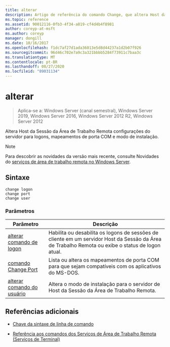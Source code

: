 ```yaml
---
title: alterar
description: Artigo de referência do comando Change, que altera Host da Sessão da Área de Trabalho Remota configurações do servidor para logons, mapeamentos de porta COM e modo de instalação.
ms.topic: reference
ms.assetid: 90012116-0fb3-4f34-a819-cf4d4b4f8981
author: coreyp-at-msft
ms.author: coreyp
manager: dongill
ms.date: 10/16/2017
ms.openlocfilehash: f1dc7af27d1ada36013e5d8d44237a1d2b07f926
ms.sourcegitcommit: 96d46c702e7a9c3a321bbbb5284f73911c7baa3c
ms.translationtype: MT
ms.contentlocale: pt-BR
ms.lasthandoff: 08/27/2020
ms.locfileid: "89031134"
---
```

# <a name="change"></a>alterar

> Aplica-se a: Windows Server (canal semestral), Windows Server 2019, Windows Server 2016, Windows Server 2012 R2, Windows Server 2012

Altera Host da Sessão da Área de Trabalho Remota configurações do servidor para logons, mapeamentos de porta COM e modo de instalação.

> [!NOTE]
> Para descobrir as novidades da versão mais recente, consulte Novidades do [serviços de área de trabalho remota no Windows Server](/previous-versions/windows/it-pro/windows-server-2012-r2-and-2012/dn283323(v=ws.11)).

## <a name="syntax"></a>Sintaxe

 ```
 change logon
 change port
 change user
 ```

### <a name="parameters"></a>Parâmetros

| Parâmetro | Descrição |
| --------- | ----------- |
| [alterar comando de logon](change-logon.md) | Habilita ou desabilita os logons de sessões de cliente em um servidor Host da Sessão da Área de Trabalho Remota ou exibe o status de logon atual. |
| [comando Change Port](change-port.md) | Lista ou altera os mapeamentos de porta COM para que sejam compatíveis com os aplicativos do MS-DOS. |
| [alterar comando do usuário](change-user.md) | Altera o modo de instalação para o servidor de Host da Sessão da Área de Trabalho Remota. |

## <a name="additional-references"></a>Referências adicionais

- [Chave da sintaxe de linha de comando](command-line-syntax-key.md)

- [Referência aos comandos dos Serviços de Área de Trabalho Remota (Serviços de Terminal)](remote-desktop-services-terminal-services-command-reference.md)
